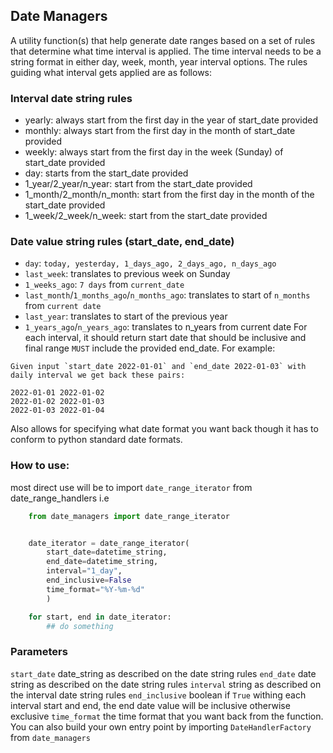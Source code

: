 

## Date Managers
A utility function(s) that help generate date ranges based on a set of rules that determine what time interval is applied.
The time interval needs to be a string format in either day, week, month, year interval options.
The rules guiding what interval gets applied are as follows:

### Interval date string rules
- yearly: always start from the first day in the year of start_date provided
- monthly: always start from the first day in the month of start_date provided
- weekly: always start from the first day in the week (Sunday) of start_date provided
- day: starts from the start_date provided
- 1_year/2_year/n_year: start from the  start_date provided
- 1_month/2_month/n_month: start from the first day in the month of the start_date provided
- 1_week/2_week/n_week: start from the start_date provided


### Date value string rules (start_date, end_date)
- `day`: `today, yesterday, 1_days_ago, 2_days_ago, n_days_ago`
- `last_week`: translates to previous week on Sunday
- `1_weeks_ago`: `7 days` from `current_date`
- `last_month`/`1_months_ago`/`n_months_ago`: translates to start of `n_months` from `current date`
- `last_year`: translates to start of the previous year
- `1_years_ago`/`n_years_ago`: translates to n_years from current date
For each interval, it should return start date  that should be inclusive and final range `MUST` include the provided end_date.  For example:
```
Given input `start_date 2022-01-01` and `end_date 2022-01-03` with daily interval we get back these pairs:

2022-01-01 2022-01-02
2022-01-02 2022-01-03
2022-01-03 2022-01-04
```
Also allows for specifying what date format you want back though it has to conform to python standard date formats.

### How to use:
most direct use will be to import `date_range_iterator` from date_range_handlers i.e
```python
    from date_managers import date_range_iterator


    date_iterator = date_range_iterator(
        start_date=datetime_string, 
        end_date=datetime_string, 
        interval="1_day", 
        end_inclusive=False
        time_format="%Y-%m-%d"
        )

    for start, end in date_iterator:
        ## do something  
```
### Parameters
`start_date`  date_string as described on the date string rules
`end_date`  date string as described on the date string rules
`interval` string as described on the interval date string rules
`end_inclusive` boolean if `True` withing each interval start and end, the end date value will be inclusive otherwise exclusive
`time_format` the time format that you want back from the function.
You can also build your own entry point by importing `DateHandlerFactory` from `date_managers`
